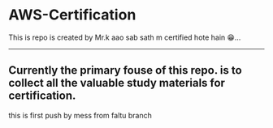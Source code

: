 # AWS-Certification
This is repo is created by Mr.k
aao sab sath m certified hote hain 😁...

-------
Currently the primary fouse of this repo. is to collect all the valuable study materials for certification.
-------
this is first push by mess from  faltu branch 